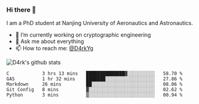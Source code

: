 ### Hi there 👋

I am a PhD student at Nanjing University of Aeronautics and Astronautics.

- 🔭 I’m currently working on cryptographic engineering
- 💬 Ask me about everything
- 📫 How to reach me: [@D4rkYg](https://twitter.com/D4rkYg)

![D4rk's github stats](https://github-readme-stats.vercel.app/api?username=dd4rk&show_icons=true&title_color=fff&icon_color=79ff97&text_color=9f9f9f&bg_color=151515)

<!--START_SECTION:waka-->
```text
C            3 hrs 13 mins   ██████████████▓░░░░░░░░░░   58.70 % 
GAS          1 hr 32 mins    ███████░░░░░░░░░░░░░░░░░░   27.86 % 
Markdown     26 mins         ██░░░░░░░░░░░░░░░░░░░░░░░   08.06 % 
Git Config   8 mins          ▓░░░░░░░░░░░░░░░░░░░░░░░░   02.62 % 
Python       3 mins          ▒░░░░░░░░░░░░░░░░░░░░░░░░   00.94 % 
```
<!--END_SECTION:waka-->
